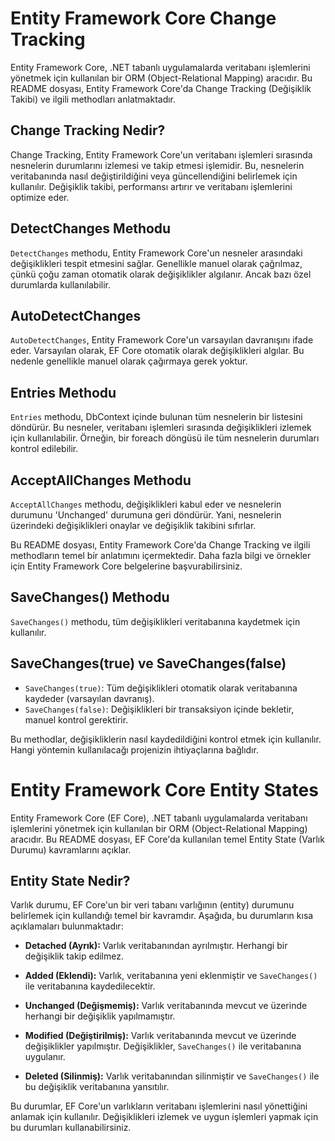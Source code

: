 # Entity Framework Core Change Tracking

Entity Framework Core, .NET tabanlı uygulamalarda veritabanı işlemlerini yönetmek için kullanılan bir ORM (Object-Relational Mapping) aracıdır. Bu README dosyası, Entity Framework Core'da Change Tracking (Değişiklik Takibi) ve ilgili methodları anlatmaktadır.

## Change Tracking Nedir?

Change Tracking, Entity Framework Core'un veritabanı işlemleri sırasında nesnelerin durumlarını izlemesi ve takip etmesi işlemidir. Bu, nesnelerin veritabanında nasıl değiştirildiğini veya güncellendiğini belirlemek için kullanılır. Değişiklik takibi, performansı artırır ve veritabanı işlemlerini optimize eder.

## DetectChanges Methodu

`DetectChanges` methodu, Entity Framework Core'un nesneler arasındaki değişiklikleri tespit etmesini sağlar. Genellikle manuel olarak çağrılmaz, çünkü çoğu zaman otomatik olarak değişiklikler algılanır. Ancak bazı özel durumlarda kullanılabilir.

## AutoDetectChanges

`AutoDetectChanges`, Entity Framework Core'un varsayılan davranışını ifade eder. Varsayılan olarak, EF Core otomatik olarak değişiklikleri algılar. Bu nedenle genellikle manuel olarak çağırmaya gerek yoktur.

## Entries Methodu

`Entries` methodu, DbContext içinde bulunan tüm nesnelerin bir listesini döndürür. Bu nesneler, veritabanı işlemleri sırasında değişiklikleri izlemek için kullanılabilir. Örneğin, bir foreach döngüsü ile tüm nesnelerin durumları kontrol edilebilir.

## AcceptAllChanges Methodu

`AcceptAllChanges` methodu, değişiklikleri kabul eder ve nesnelerin durumunu 'Unchanged' durumuna geri döndürür. Yani, nesnelerin üzerindeki değişiklikleri onaylar ve değişiklik takibini sıfırlar.

Bu README dosyası, Entity Framework Core'da Change Tracking ve ilgili methodların temel bir anlatımını içermektedir. Daha fazla bilgi ve örnekler için Entity Framework Core belgelerine başvurabilirsiniz.


## SaveChanges() Methodu

`SaveChanges()` methodu, tüm değişiklikleri veritabanına kaydetmek için kullanılır.

## SaveChanges(true) ve SaveChanges(false)

- `SaveChanges(true)`: Tüm değişiklikleri otomatik olarak veritabanına kaydeder (varsayılan davranış).
- `SaveChanges(false)`: Değişiklikleri bir transaksiyon içinde bekletir, manuel kontrol gerektirir.

Bu methodlar, değişikliklerin nasıl kaydedildiğini kontrol etmek için kullanılır. Hangi yöntemin kullanılacağı projenizin ihtiyaçlarına bağlıdır.


# Entity Framework Core Entity States

Entity Framework Core (EF Core), .NET tabanlı uygulamalarda veritabanı işlemlerini yönetmek için kullanılan bir ORM (Object-Relational Mapping) aracıdır. Bu README dosyası, EF Core'da kullanılan temel Entity State (Varlık Durumu) kavramlarını açıklar.

## Entity State Nedir?

Varlık durumu, EF Core'un bir veri tabanı varlığının (entity) durumunu belirlemek için kullandığı temel bir kavramdır. Aşağıda, bu durumların kısa açıklamaları bulunmaktadır:

- **Detached (Ayrık):** Varlık veritabanından ayrılmıştır. Herhangi bir değişiklik takip edilmez.

- **Added (Eklendi):** Varlık, veritabanına yeni eklenmiştir ve `SaveChanges()` ile veritabanına kaydedilecektir.

- **Unchanged (Değişmemiş):** Varlık veritabanında mevcut ve üzerinde herhangi bir değişiklik yapılmamıştır.

- **Modified (Değiştirilmiş):** Varlık veritabanında mevcut ve üzerinde değişiklikler yapılmıştır. Değişiklikler, `SaveChanges()` ile veritabanına uygulanır.

- **Deleted (Silinmiş):** Varlık veritabanından silinmiştir ve `SaveChanges()` ile bu değişiklik veritabanına yansıtılır.

Bu durumlar, EF Core'un varlıkların veritabanı işlemlerini nasıl yönettiğini anlamak için kullanılır. Değişiklikleri izlemek ve uygun işlemleri yapmak için bu durumları kullanabilirsiniz.
